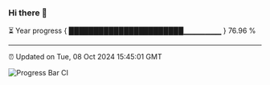 ### Hi there 👋

⏳ Year progress { ███████████████████████▁▁▁▁▁▁▁ } 76.96 %

---

⏰ Updated on Tue, 08 Oct 2024 15:45:01 GMT

![Progress Bar CI](https://github.com/IshwaranRudhara/GIT-ACTION/workflows/Progress%20Bar%20CI/badge.svg)
